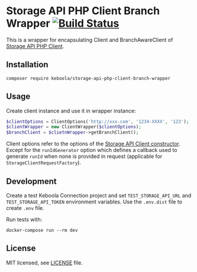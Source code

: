 # Storage API PHP Client Branch Wrapper [![Build Status](https://dev.azure.com/keboola-dev/storage-api-php-client-branch-wrapper/_apis/build/status/keboola.storage-api-php-client-branch-wrapper?branchName=main)](https://dev.azure.com/keboola-dev/storage-api-php-client-branch-wrapper/_build/latest?definitionId=52&branchName=main)

This is a wrapper for encapsulating Client and BranchAwareClient of [Storage API PHP Client](https://github.com/keboola/storage-api-php-client).

## Installation

    composer require keboola/storage-api-php-client-branch-wrapper
    
## Usage

Create client instance and use it in wrapper instance:

```php 
$clientOptions = ClientOptions('http://xxx.com', '1234-XXXX', '123');
$clientWrapper = new ClientWrapper($clientOptions);
$branchClient = $clietnWrapper->getBranchClient();
```

Client options refer to the options of the [Storage API Client constructor](https://github.com/keboola/storage-api-php-client/blob/b4cef10b1018d5b4cac06c9d541e790930fa437a/src/Keboola/StorageApi/Client.php#L102).
Except for the `runIdGenerator` option which defines a callback used to generate `runId` when none is provided in 
request (applicable for `StorageClientRequestFactory`).

## Development

Create a test Keboola Connection project and set `TEST_STORAGE_API_URL` and `TEST_STORAGE_API_TOKEN` environment variables. Use the `.env.dist`
file to create `.env` file.

Run tests with:

    docker-compose run --rm dev

## License

MIT licensed, see [LICENSE](./LICENSE) file.
